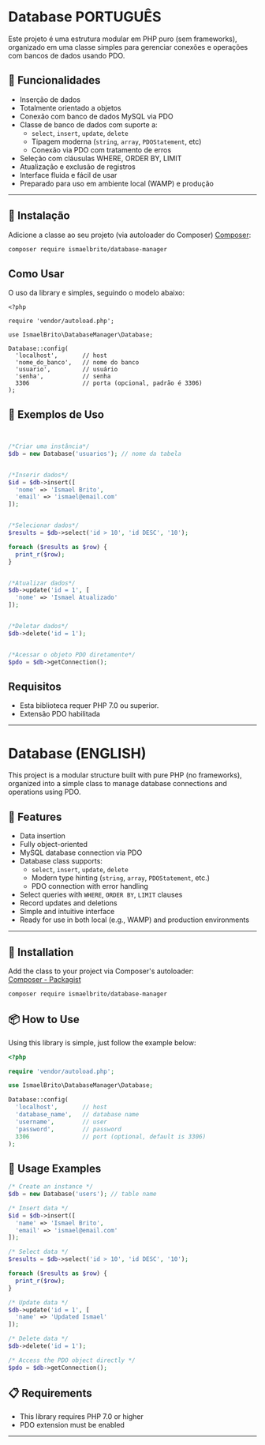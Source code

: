 # Database PORTUGUÊS

Este projeto é uma estrutura modular em PHP puro (sem frameworks), organizado em uma classe simples para gerenciar conexões e operações com bancos de dados usando PDO.

## 🚀 Funcionalidades

- Inserção de dados
- Totalmente orientado a objetos
- Conexão com banco de dados MySQL via PDO
- Classe de banco de dados com suporte a:
  - `select`, `insert`, `update`, `delete`
  - Tipagem moderna (`string`, `array`, `PDOStatement`, etc)
  - Conexão via PDO com tratamento de erros
- Seleção com cláusulas WHERE, ORDER BY, LIMIT
- Atualização e exclusão de registros
- Interface fluida e fácil de usar
- Preparado para uso em ambiente local (WAMP) e produção

---

## 🚀 Instalação

Adicione a classe ao seu projeto (via autoloader do Composer)
[Composer](https://packagist.org/packages/ismaelbrito/database-manager):

```bash
composer require ismaelbrito/database-manager

```

## Como Usar

O uso da library e simples, seguindo o modelo abaixo:

```
<?php

require 'vendor/autoload.php';

use IsmaelBrito\DatabaseManager\Database;

Database::config(
  'localhost',       // host
  'nome_do_banco',   // nome do banco
  'usuario',         // usuário
  'senha',           // senha
  3306               // porta (opcional, padrão é 3306)
);

```

## 🧪 Exemplos de Uso

```php


/*Criar uma instância*/
$db = new Database('usuarios'); // nome da tabela


/*Inserir dados*/
$id = $db->insert([
  'nome' => 'Ismael Brito',
  'email' => 'ismael@email.com'
]);


/*Selecionar dados*/
$results = $db->select('id > 10', 'id DESC', '10');

foreach ($results as $row) {
  print_r($row);
}


/*Atualizar dados*/
$db->update('id = 1', [
  'nome' => 'Ismael Atualizado'
]);


/*Deletar dados*/
$db->delete('id = 1');


/*Acessar o objeto PDO diretamente*/
$pdo = $db->getConnection();


```

## Requisitos

- Esta biblioteca requer PHP 7.0 ou superior.
- Extensão PDO habilitada

---


# Database (ENGLISH)

This project is a modular structure built with pure PHP (no frameworks), organized into a simple class to manage database connections and operations using PDO.

## 🚀 Features

- Data insertion
- Fully object-oriented
- MySQL database connection via PDO
- Database class supports:
  - `select`, `insert`, `update`, `delete`
  - Modern type hinting (`string`, `array`, `PDOStatement`, etc.)
  - PDO connection with error handling
- Select queries with `WHERE`, `ORDER BY`, `LIMIT` clauses
- Record updates and deletions
- Simple and intuitive interface
- Ready for use in both local (e.g., WAMP) and production environments

---

## 🚀 Installation

Add the class to your project via Composer's autoloader:  
[Composer - Packagist](https://packagist.org/packages/ismaelbrito/database-manager)

```bash
composer require ismaelbrito/database-manager
```

## 📦 How to Use

Using this library is simple, just follow the example below:

```php
<?php

require 'vendor/autoload.php';

use IsmaelBrito\DatabaseManager\Database;

Database::config(
  'localhost',       // host
  'database_name',   // database name
  'username',        // user
  'password',        // password
  3306               // port (optional, default is 3306)
);
```

## 🧪 Usage Examples

```php
/* Create an instance */
$db = new Database('users'); // table name

/* Insert data */
$id = $db->insert([
  'name' => 'Ismael Brito',
  'email' => 'ismael@email.com'
]);

/* Select data */
$results = $db->select('id > 10', 'id DESC', '10');

foreach ($results as $row) {
  print_r($row);
}

/* Update data */
$db->update('id = 1', [
  'name' => 'Updated Ismael'
]);

/* Delete data */
$db->delete('id = 1');

/* Access the PDO object directly */
$pdo = $db->getConnection();

```

## 📋 Requirements

- This library requires PHP 7.0 or higher
- PDO extension must be enabled

---
